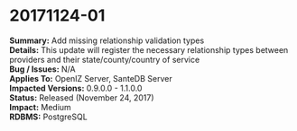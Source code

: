 # 20171124-01

**Summary:** Add missing relationship validation types   
**Details:** This update will register the necessary relationship types between providers and their state/county/country of service   
**Bug / Issues:** N/A  
**Applies To:** OpenIZ Server, SanteDB Server  
**Impacted Versions:** 0.9.0.0 - 1.1.0.0  
**Status:** Released \(November 24, 2017\)  
**Impact:** Medium   
**RDBMS:** PostgreSQL

